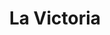 ---
title: "La Victoria"
url: /ciudad-autonoma-de-buenos-aires/la-victoria-segurola/
shop: panadería
---
